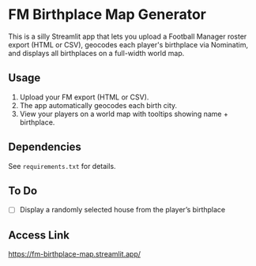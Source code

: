 # FM Birthplace Map Generator

This is a silly Streamlit app that lets you upload a Football Manager roster export (HTML or CSV), geocodes each player's birthplace via Nominatim, and displays all birthplaces on a full-width world map.

## Usage

1. Upload your FM export (HTML or CSV).
2. The app automatically geocodes each birth city.
3. View your players on a world map with tooltips showing name + birthplace.

## Dependencies

See `requirements.txt` for details.

## To Do
- [ ]  Display a randomly selected house from the player’s birthplace

## Access Link
https://fm-birthplace-map.streamlit.app/


